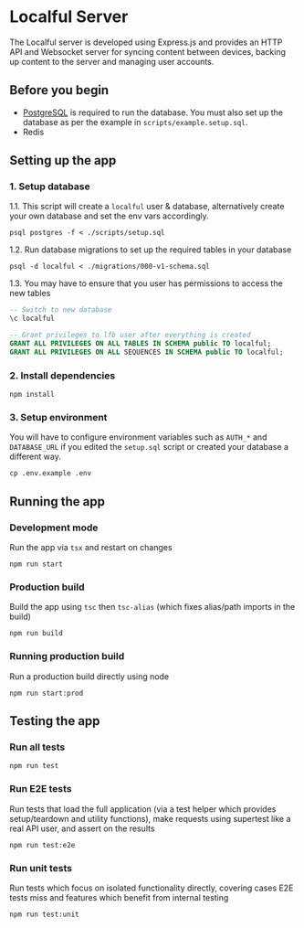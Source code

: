 # Localful Server
The Localful server is developed using Express.js and provides an HTTP API and Websocket
server for syncing content between devices, backing up content to the server and managing user accounts.

## Before you begin
- [PostgreSQL](https://www.postgresql.org/) is required to run the database. You must also set up the database as per the example in `scripts/example.setup.sql`.
- Redis


## Setting up the app


### 1. Setup database

1.1. This script will create a `localful` user & database, alternatively create your own database and set the env vars accordingly.
```shell
psql postgres -f < ./scripts/setup.sql
```

1.2. Run database migrations to set up the required tables in your database
```shell
psql -d localful < ./migrations/000-v1-schema.sql
```

1.3. You may have to ensure that you user has permissions to access the new tables
```sql
-- Switch to new database
\c localful

-- Grant privileges to lfb user after everything is created
GRANT ALL PRIVILEGES ON ALL TABLES IN SCHEMA public TO localful;
GRANT ALL PRIVILEGES ON ALL SEQUENCES IN SCHEMA public TO localful;
```

### 2. Install dependencies
```shell
npm install
```

### 3. Setup environment
You will have to configure environment variables such as `AUTH_*` and `DATABASE_URL` if you edited the `setup.sql` script 
or created your database a different way.
```shell
cp .env.example .env
```

## Running the app

### Development mode
Run the app via `tsx` and restart on changes

```shell
npm run start
```

### Production build
Build the app using `tsc` then `tsc-alias` (which fixes alias/path imports in the build)

```shell
npm run build
```

### Running production build
Run a production build directly using node

```shell
npm run start:prod
```

## Testing the app

### Run all tests
```shell
npm run test
```

### Run E2E tests
Run tests that load the full application (via a test helper which provides setup/teardown and utility functions),
make requests using supertest like a real API user, and assert on the results

```shell
npm run test:e2e
```

### Run unit tests
Run tests which focus on isolated functionality directly, covering cases E2E tests miss and features which benefit from internal testing

```shell
npm run test:unit
```

